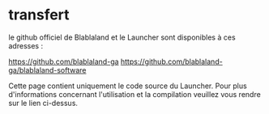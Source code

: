 # transfert

le github officiel de Blablaland et le Launcher sont disponibles à ces adresses :

https://github.com/blablaland-ga
https://github.com/blablaland-ga/blablaland-software

Cette page contient uniquement le code source du Launcher.
Pour plus d'informations concernant l'utilisation et la compilation veuillez vous rendre sur le lien ci-dessus.
